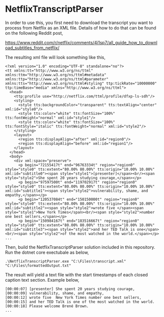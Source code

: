 # NetflixTranscriptParser
In order to use this, you first need to download the transcript you want to process from Netflix as an XML file.  Details of how to do that can be found on the following Reddit post,

https://www.reddit.com/r/netflix/comments/4i1sp7/all_guide_how_to_download_subtitles_from_netflix/

The resulting xml file will look something like this,

````
<?xml version="1.0" encoding="UTF-8" standalone="no"?>
<tt xmlns:tt="http://www.w3.org/ns/ttml" xmlns:ttm="http://www.w3.org/ns/ttml#metadata" xmlns:ttp="http://www.w3.org/ns/ttml#parameter" xmlns:tts="http://www.w3.org/ns/ttml#styling" ttp:tickRate="10000000" ttp:timeBase="media" xmlns="http://www.w3.org/ns/ttml">
  <head>
    <ttp:profile use="http://netflix.com/ttml/profile/dfxp-ls-sdh"/>
    <styling>
      <style tts:backgroundColor="transparent" tts:textAlign="center" xml:id="style0"/>
      <style tts:color="white" tts:fontSize="100%" tts:fontWeight="normal" xml:id="style1"/>
      <style tts:color="white" tts:fontSize="100%" tts:fontStyle="italic" tts:fontWeight="normal" xml:id="style2"/>
    </styling>
    <layout>
      <region tts:displayAlign="after" xml:id="region0"/>
      <region tts:displayAlign="before" xml:id="region1"/>
    </layout>
  </head>
  <body>
    <div xml:space="preserve">
      <p begin="72155417t" end="96763334t" region="region0" style="style0" tts:extent="80.00% 80.00%" tts:origin="10.00% 10.00%" xml:id="subtitle0"><span style="style1">[presenter]</span><br/><span style="style2">She spent 20 years studying courage,</span></p>
      <p begin="97597500t" end="119702917t" region="region0" style="style0" tts:extent="80.00% 80.00%" tts:origin="10.00% 10.00%" xml:id="subtitle1"><span style="style2">vulnerability, shame, and empathy,</span></p>
      <p begin="120537084t" end="150150000t" region="region0" style="style0" tts:extent="80.00% 80.00%" tts:origin="10.00% 10.00%" xml:id="subtitle2"><span style="style2">wrote five </span><span style="style1">New York Times</span><br/><span style="style2">number one best sellers,</span></p>
      <p begin="150984167t" end="183516667t" region="region0" style="style0" tts:extent="80.00% 80.00%" tts:origin="10.00% 10.00%" xml:id="subtitle3"><span style="style2">and her TED Talk is one</span><br/><span style="style2">of the most watched in the world.</span></p>
...
````

Then, build the NetflixTranscriptParser solution included in this repository.  Run the dotnet core exectubale as below,

````
.\NetflixTranscriptParser.exe "C:\Files\transcript.xml" "C:\Files\formattedOutput.txt"
````

The result will yield a text file with the start timestamps of each closed caption text section.  Example below,

````
[00:00:07] [presenter] She spent 20 years studying courage,
[00:00:09] vulnerability, shame, and empathy,
[00:00:12] wrote five  New York Times number one best sellers,
[00:00:15] and her TED Talk is one of the most watched in the world.
[00:00:18] Please welcome Brené Brown.
...
````
